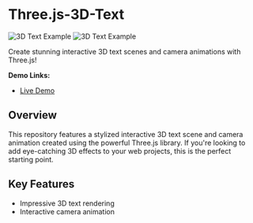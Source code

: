 # Three.js-3D-Text

![3D Text Example](https://github.com/Imagineer99/Three.js-3D-Text/assets/130007945/c926f184-3233-4a54-81c1-34912a355bbf)
![3D Text Example](https://gyazo.com/67670ce58bee867aa2939b3c09224f37)


Create stunning interactive 3D text scenes and camera animations with Three.js!

**Demo Links:**
- [Live Demo](https://ls3wfs.csb.app/)


## Overview

This repository features a stylized interactive 3D text scene and camera animation created using the powerful Three.js library. If you're looking to add eye-catching 3D effects to your web projects, this is the perfect starting point.

## Key Features

- Impressive 3D text rendering
- Interactive camera animation



